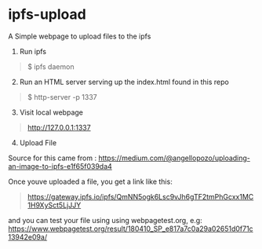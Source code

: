 # ipfs-upload
A Simple webpage to upload files to the ipfs

1. Run ipfs
> $ ipfs daemon
2. Run an HTML server serving up the index.html found in this repo
> $ http-server -p 1337
3. Visit local webpage
> http://127.0.0.1:1337
4. Upload File

Source for this came from : https://medium.com/@angellopozo/uploading-an-image-to-ipfs-e1f65f039da4


Once youve uploaded a file, you get a link like this:
> https://gateway.ipfs.io/ipfs/QmNN5ogk6Lsc9vJh6gTF2tmPhGcxx1MC1H9XySct5LjJJY

and you can test your file using using webpagetest.org, e.g: https://www.webpagetest.org/result/180410_SP_e817a7c0a29a02651d0f71c13942e09a/
